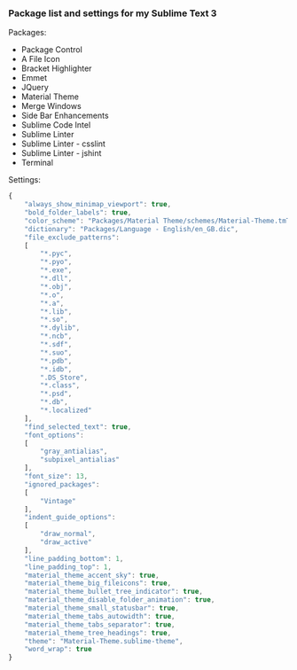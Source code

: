 ### Package list and settings for my Sublime Text 3

Packages:
* Package Control
* A File Icon
* Bracket Highlighter
* Emmet
* JQuery
* Material Theme
* Merge Windows
* Side Bar Enhancements
* Sublime Code Intel
* Sublime Linter
* Sublime Linter - csslint
* Sublime Linter - jshint
* Terminal

Settings: 
```javascript
{
	"always_show_minimap_viewport": true,
	"bold_folder_labels": true,
	"color_scheme": "Packages/Material Theme/schemes/Material-Theme.tmTheme",
	"dictionary": "Packages/Language - English/en_GB.dic",
	"file_exclude_patterns":
	[
		"*.pyc",
		"*.pyo",
		"*.exe",
		"*.dll",
		"*.obj",
		"*.o",
		"*.a",
		"*.lib",
		"*.so",
		"*.dylib",
		"*.ncb",
		"*.sdf",
		"*.suo",
		"*.pdb",
		"*.idb",
		".DS_Store",
		"*.class",
		"*.psd",
		"*.db",
		"*.localized"
	],
	"find_selected_text": true,
	"font_options":
	[
		"gray_antialias",
		"subpixel_antialias"
	],
	"font_size": 13,
	"ignored_packages":
	[
		"Vintage"
	],
	"indent_guide_options":
	[
		"draw_normal",
		"draw_active"
	],
	"line_padding_bottom": 1,
	"line_padding_top": 1,
	"material_theme_accent_sky": true,
	"material_theme_big_fileicons": true,
	"material_theme_bullet_tree_indicator": true,
	"material_theme_disable_folder_animation": true,
	"material_theme_small_statusbar": true,
	"material_theme_tabs_autowidth": true,
	"material_theme_tabs_separator": true,
	"material_theme_tree_headings": true,
	"theme": "Material-Theme.sublime-theme",
	"word_wrap": true
}
```